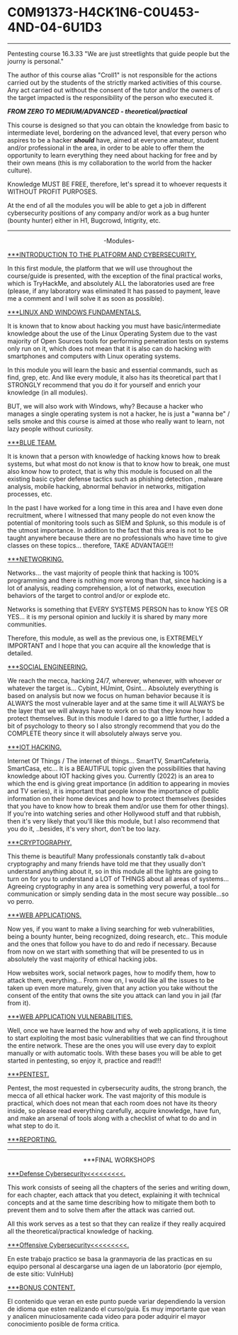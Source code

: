 # C0M91373-H4CK1N6-C0U453-4ND-04-6U1D3
***************************************************************************

Pentesting course 16.3.33
"We are just streetlights that guide people but the journy is personal."

The author of this course alias "Croll1" is not responsible for
the actions carried out by the students
of the strictly marked activities of this course.
Any act carried out without the consent of the tutor and/or the owners of the target impacted is
the responsibility of the person who executed it.

***FROM ZERO TO MEDIUM/ADVANCED - theoretical/practical***

This course is designed so that you can obtain the knowledge from basic to intermediate level, bordering on the advanced level, that every person who aspires to be a hacker <b><i>should</b></i> have, aimed at everyone amateur, student and/or professional in the area, in order to be able to offer them the opportunity to learn everything they need about hacking for free and by their own means (this is my collaboration to the world from the hacker culture).

Knowledge MUST BE FREE, therefore, let's spread it to whoever requests it WITHOUT PROFIT PURPOSES.

At the end of all the modules you will be able to get a job in different cybersecurity positions of any company and/or work as a bug hunter (bounty hunter) either in H1, Bugcrowd, Intigrity, etc.

****************************************************************************

<div align="center"> -Modules- </div>

<a href="https://github.com/Croll1312/C0M91373-H4CK1N6-C0U453-4ND-04-6U1D3/blob/main/M0DU13-1-1NT40DUC710N" hover>***INTRODUCTION TO THE PLATFORM AND CYBERSECURITY.</a>

In this first module, the platform that we will use throughout the course/guide is presented, with the exception of the final practical works, which is TryHackMe, and absolutely ALL the laboratories used are free (please, if any laboratory was eliminated It has passed to payment, leave me a comment and I will solve it as soon as possible).

<a href="https://github.com/Croll1312/C0M91373-H4CK1N6-C0U453-4ND-04-6U1D3/blob/main/M0DU13-2-L1NUX-4ND-W1ND0W5-FUND4M3N7415">***LINUX AND WINDOWS FUNDAMENTALS.</a>

It is known that to know about hacking you must have basic/intermediate knowledge about the use of the Linux Operating System due to the vast majority of Open Sources tools for performing penetration tests on systems only run on it, which does not mean that it is also can do hacking with smartphones and computers with Linux operating systems.

In this module you will learn the basic and essential commands, such as find, grep, etc. And like every module, it also has its theoretical part that I STRONGLY recommend that you do it for yourself and enrich your knowledge (in all modules).

BUT, we will also work with Windows, why? Because a hacker who manages a single operating system is not a hacker, he is just a "wanna be" / sells smoke and this course is aimed at those who really want to learn, not lazy people without curiosity.

<a href="https://github.com/Croll1312/C0M91373-H4CK1N6-C0U453-4ND-04-6U1D3/blob/main/M0DU13-3-BLU3T34M">***BLUE TEAM.</a>

It is known that a person with knowledge of hacking knows how to break systems, but what most do not know is that to know how to break, one must also know how to protect, that is why this module is focused on all the existing basic cyber defense tactics such as phishing detection , malware analysis, mobile hacking, abnormal behavior in networks, mitigation processes, etc.

In the past I have worked for a long time in this area and I have even done recruitment, where I witnessed that many people do not even know the potential of monitoring tools such as SIEM and Splunk, so this module is of the utmost importance. In addition to the fact that this area is not to be taught anywhere because there are no professionals who have time to give classes on these topics... therefore, TAKE ADVANTAGE!!!

<a href="https://github.com/Croll1312/C0M91373-H4CK1N6-C0U453-4ND-04-6U1D3/blob/main/M0DU13-4-N37W04K1N6">***NETWORKING.</a>

Networks... the vast majority of people think that hacking is 100% programming and there is nothing more wrong than that, since hacking is a lot of analysis, reading comprehension, a lot of networks, execution behaviors of the target to control and/or or explode etc.

Networks is something that EVERY SYSTEMS PERSON has to know YES OR YES... it is my personal opinion and luckily it is shared by many more communities.

Therefore, this module, as well as the previous one, is EXTREMELY IMPORTANT and I hope that you can acquire all the knowledge that is detailed.

<a href="https://github.com/Croll1312/C0M91373-H4CK1N6-C0U453-4ND-04-6U1D3/blob/main/M0DU13-5-50C141-3N61N3341N6">***SOCIAL ENGINEERING.</a>

We reach the mecca, hacking 24/7, wherever, whenever, with whoever or whatever the target is... Cybint, HUmint, Osint... Absolutely everything is based on analysis but now we focus on human behavior because it is ALWAYS the most vulnerable layer and at the same time it will ALWAYS be the layer that we will always have to work on so that they know how to protect themselves. But in this module I dared to go a little further, I added a bit of psychology to theory so I also strongly recommend that you do the COMPLETE theory since it will absolutely always serve you.

<a href="https://github.com/Croll1312/C0M91373-H4CK1N6-C0U453-4ND-04-6U1D3/blob/main/M0DU13-6-107">***IOT HACKING.</a>

Internet Of Things / The internet of things... SmartTV, SmartCafeteria, SmartCasa, etc... It is a BEAUTIFUL topic given the possibilities that having knowledge about IOT hacking gives you. Currently (2022) is an area to which the end is giving great importance (in addition to appearing in movies and TV series), it is important that people know the importance of public information on their home devices and how to protect themselves (besides that you have to know how to break them and/or use them for other things). If you're into watching series and other Hollywood stuff and that rubbish, then it's very likely that you'll like this module, but I also recommend that you do it, ..besides, it's very short, don't be too lazy.

<a href="https://github.com/Croll1312/C0M91373-H4CK1N6-C0U453-4ND-04-6U1D3/blob/main/M0DU13-7-%20C4Y9706R49HY">***CRYPTOGRAPHY.</a>

This theme is beautiful! Many professionals constantly talk d=about cryptography and many friends have told me that they usually don't understand anything about it, so in this module all the lights are going to turn on for you to understand a LOT of THINGS about all areas of systems... Agreeing cryptography in any area is something very powerful, a tool for communication or simply sending data in the most secure way possible...so vo perro.

<a href="https://github.com/Croll1312/C0M91373-H4CK1N6-C0U453-4ND-04-6U1D3/blob/main/M0DU13-8-W38-499L1C4710N5">***WEB APPLICATIONS.</a>

Now yes, if you want to make a living searching for web vulnerabilities, being a bounty hunter, being recognized, doing research, etc.. This module and the ones that follow you have to do and redo if necessary. Because from now on we start with something that will be presented to us in absolutely the vast majority of ethical hacking jobs.

How websites work, social network pages, how to modify them, how to attack them, everything... From now on, I would like all the issues to be taken up even more maturely, given that any action you take without the consent of the entity that owns the site you attack can land you in jail (far from it).

<a href="https://github.com/Croll1312/C0M91373-H4CK1N6-C0U453-4ND-04-6U1D3/blob/main/M0DU13-9-W38-499-VU1N5">***WEB APPLICATION VULNERABILITIES.</a>

Well, once we have learned the how and why of web applications, it is time to start exploiting the most basic vulnerabilities that we can find throughout the entire network. These are the ones you will use every day to exploit manually or with automatic tools. With these bases you will be able to get started in pentesting, so enjoy it, practice and read!!!

<a href="https://github.com/Croll1312/C0M91373-H4CK1N6-C0U453-4ND-04-6U1D3/blob/main/M0DU13-10-P3NT357">***PENTEST.</a>

Pentest, the most requested in cybersecurity audits, the strong branch, the mecca of all ethical hacker work. The vast majority of this module is practical, which does not mean that each room does not have its theory inside, so please read everything carefully, acquire knowledge, have fun, and make an arsenal of tools along with a checklist of what to do and in what step to do it.

<a href="https://github.com/Croll1312/Cu4s0-Y-0-Gu14-C0mp1374-d3-H4cK1n9/blob/main/M0DU10-11-R390471N6">***REPORTING.</a>




****************************************************************************

<div align="center"> ***FINAL WORKSHOPS</div>

<a href="https://github.com/Croll1312/Cu4s0-Y-0-Gu14-C0mp1374-d3-H4cK1n9/blob/main/TR484J0-F1N41-D3F3N54">***Defense Cybersecurity<<<<<<<<<.</a>
  
This work consists of seeing all the chapters of the series and writing down, for each chapter, each attack that you detect, explaining it with technical concepts and at the same time describing how to mitigate them both to prevent them and to solve them after the attack was carried out.

All this work serves as a test so that they can realize if they really acquired all the theoretical/practical knowledge of hacking.

<a href="https://github.com/Croll1312/Cu4s0-Y-0-Gu14-C0mp1374-d3-H4cK1n9/blob/main/TR484J0-F1N41-0F3N51V0">***Offensive Cybersecurity<<<<<<<<<.</a>
  
En este trabajo practico se basa la granmayoria de las practicas en su equipo personal al descargarse una iagen de un laboratorio (por ejemplo, de este sitio: VulnHub)

<a href="https://github.com/Croll1312/Cu4s0-Y-0-Gu14-C0mp1374-d3-H4cK1n9/blob/main/C0N73N1D0-3XT44">***BONUS CONTENT.</a>
  
El contenido que veran en este punto puede variar dependiendo la version de idioma que esten realizando el curso/guia. Es muy importante que vean y analicen minuciosamente cada video para poder adquirir el mayor conocimiento posible de forma critica.
